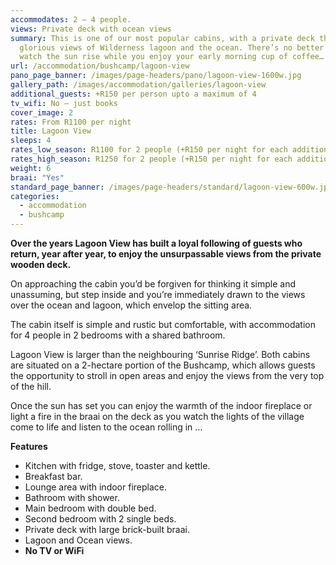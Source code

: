 ```yaml
---
accommodates: 2 – 4 people.
views: Private deck with ocean views
summary: This is one of our most popular cabins, with a private deck that offers
  glorious views of Wilderness lagoon and the ocean. There’s no better place to
  watch the sun rise while you enjoy your early morning cup of coffee…
url: /accommodation/bushcamp/lagoon-view
pano_page_banner: /images/page-headers/pano/lagoon-view-1600w.jpg
gallery_path: /images/accommodation/galleries/lagoon-view
additional_guests: +R150 per person upto a maximum of 4
tv_wifi: No – just books
cover_image: 2
rates: From R1100 per night
title: Lagoon View
sleeps: 4
rates_low_season: R1100 for 2 people (+R150 per night for each additional person – max 4)
rates_high_season: R1250 for 2 people (+R150 per night for each additional person – max 4)
weight: 6
braai: "Yes"
standard_page_banner: /images/page-headers/standard/lagoon-view-600w.jpg
categories:
  - accommodation
  - bushcamp
---
```

**Over the years Lagoon View has built a loyal following of guests who return, year after year, to enjoy the unsurpassable views from the private wooden deck.** 

On approaching the cabin you’d be forgiven for thinking it simple and unassuming, but step inside and you’re immediately drawn to the views over the ocean and lagoon, which envelop the sitting area.  

The cabin itself is simple and rustic but comfortable, with accommodation for 4 people in 2 bedrooms with a shared bathroom. 

Lagoon View is larger than the neighbouring ‘Sunrise Ridge’. Both cabins are situated on a 2-hectare portion of the Bushcamp, which allows guests the opportunity to stroll in open areas and enjoy the views from the very top of the hill. 

Once the sun has set you can enjoy the warmth of the indoor fireplace or light a fire in the braai on the deck as you watch the lights of the village come to life and listen to the ocean rolling in …  

**Features**

* Kitchen with fridge, stove, toaster and kettle.
* Breakfast bar.
* Lounge area with indoor fireplace.
* Bathroom with shower.
* Main bedroom with double bed.
* Second bedroom with 2 single beds.
* Private deck with large brick-built braai.
* Lagoon and Ocean views.
* **No TV or WiFi**